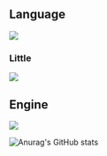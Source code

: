

<H2>Language</H2>
<img src="https://img.shields.io/badge/C%23-8B00FF?style=-square&logo=Csharp#&logoColor=white" />

<h3>Little</h3>
<img src="https://img.shields.io/badge/C-8B00FF?style=-square&logo=C#&logoColor=white", src = "https://img.shields.io/badge/java-ff7f00?style=-square&logo=java#&logoColor=white" />



<H2>Engine</H2>
<img src="https://img.shields.io/badge/Unity-000000?style=-square&logo=Unity#&logoColor=black" />



![Anurag's GitHub stats](https://github-readme-stats.vercel.app/api?username=Jpierrot&show_icons=true&theme=radical)
<!--
**Jpierrot/Jpierrot** is a ✨ _special_ ✨ repository because its `README.md` (this file) appears on your GitHub profile.

Here are some ideas to get you started:

- 🔭 I’m currently working on ...
- 🌱 I’m currently learning ...
- 👯 I’m looking to collaborate on ...
- 🤔 I’m looking for help with ...
- 💬 Ask me about ...
- 📫 How to reach me: ...
- 😄 Pronouns: ...
- ⚡ Fun fact: ...
-->
